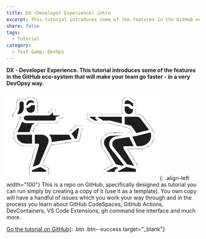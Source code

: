 ```yaml
---
title: DX (Developer Experience) intro
excerpt: This tutorial introduces some of the features in the GitHub eco-system that will make your team go faster - in a very DevOpsy way.
share: false
tags:
  - Tutorial
category:
  - Test &amp; DevOps
---
```



**DX - Developer Experience. This tutorial introduces some of the features in the GitHub eco-system that will make your team go faster - in a very DevOpsy way.**

![Exercise](/assets/images/exercise.png){: .align-left width="100"}
This is a repo on GitHub, specifically designed as tutorial you can run simply by creating a copy of it (use it as a template). You own copy will have a handful of issues which you work your way through and in the process you learn about GitHub CodeSpaces, GitHub Actions, DevContainers, VS Code Extensions, gh command line interface and much more.

[Go the tutorial on GitHub](https://github.com/kea-dev/dx-intro){: .btn .btn--success target="_blank"}